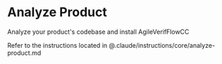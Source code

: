 # Analyze Product

Analyze your product's codebase and install AgileVerifFlowCC

Refer to the instructions located in @.claude/instructions/core/analyze-product.md
